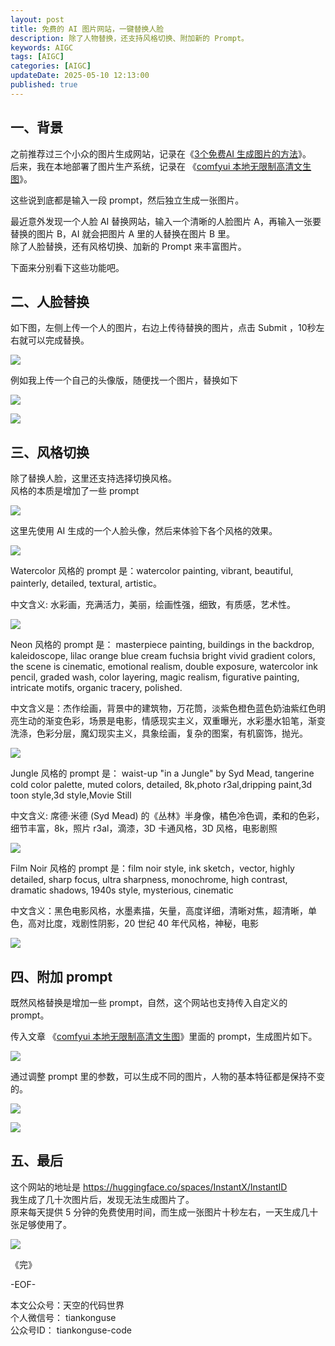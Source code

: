 ```yaml
---
layout: post  
title: 免费的 AI 图片网站，一键替换人脸            
description: 除了人物替换，还支持风格切换、附加新的 Prompt。  
keywords: AIGC 
tags: [AIGC]  
categories: [AIGC]  
updateDate: 2025-05-10 12:13:00
published: true  
---
```


## 一、背景


之前推荐过三个小众的图片生成网站，记录在《[3个免费AI 生成图片的方法](https://mp.weixin.qq.com/s/Ao2gFivhUcCEiJR326yN6w)》。  
后来，我在本地部署了图片生产系统，记录在 《[comfyui 本地无限制高清文生图](https://mp.weixin.qq.com/s/qIDtQnraKUhh0qtQY1Q-MQ)》。  


这些说到底都是输入一段 prompt，然后独立生成一张图片。  



最近意外发现一个人脸 AI 替换网站，输入一个清晰的人脸图片 A，再输入一张要替换的图片 B，AI 就会把图片 A 里的人替换在图片 B 里。  
除了人脸替换，还有风格切换、加新的 Prompt 来丰富图片。  


下面来分别看下这些功能吧。  


## 二、人脸替换  


如下图，左侧上传一个人的图片，右边上传待替换的图片，点击 Submit ，10秒左右就可以完成替换。  


![](https://res2025.tiankonguse.com/images/2025/05/10/001.png) 


例如我上传一个自己的头像版，随便找一个图片，替换如下  


![](https://res2025.tiankonguse.com/images/2025/05/10/002.png)


![](https://res2025.tiankonguse.com/images/2025/05/10/007.png)



## 三、风格切换  


除了替换人脸，这里还支持选择切换风格。  
风格的本质是增加了一些 prompt  


![](https://res2025.tiankonguse.com/images/2025/05/10/013.png)


这里先使用 AI 生成的一个人脸头像，然后来体验下各个风格的效果。  


![](https://res2025.tiankonguse.com/images/2025/05/10/003.png)


Watercolor 风格的 prompt 是：watercolor painting, vibrant, beautiful, painterly, detailed, textural, artistic。  


中文含义: 水彩画，充满活力，美丽，绘画性强，细致，有质感，艺术性。  


![](https://res2025.tiankonguse.com/images/2025/05/10/004.png)


Neon 风格的 prompt 是： masterpiece painting, buildings in the backdrop, kaleidoscope, lilac orange blue cream fuchsia bright vivid gradient colors, the scene is cinematic,  emotional realism, double exposure, watercolor ink pencil, graded wash, color layering, magic realism, figurative painting, intricate motifs, organic tracery, polished.  


中文含义是：杰作绘画，背景中的建筑物，万花筒，淡紫色橙色蓝色奶油紫红色明亮生动的渐变色彩，场景是电影，情感现实主义，双重曝光，水彩墨水铅笔，渐变洗涤，色彩分层，魔幻现实主义，具象绘画，复杂的图案，有机窗饰，抛光。  


![](https://res2025.tiankonguse.com/images/2025/05/10/005.png)


Jungle 风格的 prompt 是： waist-up "in a Jungle" by Syd Mead, tangerine cold color palette, muted colors, detailed, 8k,photo r3al,dripping paint,3d toon style,3d style,Movie Still  


中文含义: 席德·米德 (Syd Mead) 的《丛林》半身像，橘色冷色调，柔和的色彩，细节丰富，8k，照片 r3al，滴漆，3D 卡通风格，3D 风格，电影剧照  


![](https://res2025.tiankonguse.com/images/2025/05/10/006.png)




Film Noir 风格的 prompt 是：film noir style, ink sketch，vector, highly detailed, sharp focus, ultra sharpness, monochrome, high contrast, dramatic shadows, 1940s style, mysterious, cinematic  


中文含义：黑色电影风格，水墨素描，矢量，高度详细，清晰对焦，超清晰，单色，高对比度，戏剧性阴影，20 世纪 40 年代风格，神秘，电影  


![](https://res2025.tiankonguse.com/images/2025/05/10/008.png)


## 四、附加 prompt  


既然风格替换是增加一些 prompt，自然，这个网站也支持传入自定义的 prompt。  


传入文章 《[comfyui 本地无限制高清文生图](https://mp.weixin.qq.com/s/qIDtQnraKUhh0qtQY1Q-MQ)》里面的 prompt，生成图片如下。  



![](https://res2025.tiankonguse.com/images/2025/05/10/009.png)


通过调整 prompt 里的参数，可以生成不同的图片，人物的基本特征都是保持不变的。  


![](https://res2025.tiankonguse.com/images/2025/05/10/010.png)



![](https://res2025.tiankonguse.com/images/2025/05/10/012.png)


## 五、最后  


这个网站的地址是 https://huggingface.co/spaces/InstantX/InstantID  
我生成了几十次图片后，发现无法生成图片了。  
原来每天提供 5 分钟的免费使用时间，而生成一张图片十秒左右，一天生成几十张足够使用了。  

![](https://res2025.tiankonguse.com/images/2025/05/10/011.png)



《完》  


-EOF-  

本文公众号：天空的代码世界  
个人微信号： tiankonguse  
公众号ID： tiankonguse-code  
  